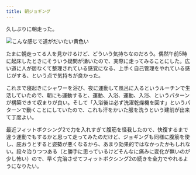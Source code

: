 ```yaml
---
title: 朝ジョギング
---
```


久しぶりに朝走った。

![](https://i.imgur.com/RRX2kcGh.jpg "こんな感じで道がだいたい黄色い")

たまに朝走ってる人を見かけるけど、どういう気持ちなのだろう。偶然午前5時に起床したときにそういう疑問が湧いたので、実際に走ってみることにした。広い道に人が居なくて整理されている感覚になる、上手く自己管理をやれている感じがする、という点で気持ちが良かった。

これまで寝起きにシャワーを浴び、夜に運動して風呂に入るというルーチンで生活していたので、朝にも運動すると、運動、入浴、運動、入浴、というパターンが構築できて収まりが良い。そして「入浴後は必ず洗濯乾燥機を回す」というパターンで動くことにしていたので、これも汗をかいた服を洗うという建前が出来て丁度よい。

最近フィットボクシング2で力を入れすぎて腹筋を怪我したので、快復するまで違う運動でもするかと思って走ってみたのだけど、ジョギングも同様に腹筋を使し、庇おうとすると姿勢が悪くなるから、あまり効果的ではなかったかもしれない。段々治りつつある（と勝手に思っているけどそんなに痛みに変化が無いのが少し怖い）ので、早く完治させてフィットボクシング2の続きを全力でやれるようになりたい。

